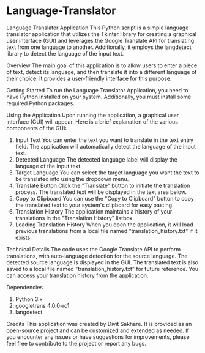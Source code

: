 # Language-Translator
Language Translator Application
This Python script is a simple language translator application that utilizes the Tkinter library for creating a graphical user interface (GUI) and leverages the Google Translate API for translating text from one language to another. Additionally, it employs the langdetect library to detect the language of the input text.

Overview
The main goal of this application is to allow users to enter a piece of text, detect its language, and then translate it into a different language of their choice. It provides a user-friendly interface for this purpose.

Getting Started
To run the Language Translator Application, you need to have Python installed on your system. Additionally, you must install some required Python packages.

Using the Application
Upon running the application, a graphical user interface (GUI) will appear. Here is a brief explanation of the various components of the GUI:

1. Input Text
   You can enter the text you want to translate in the text entry field. The application will automatically detect the language of the input text.
2. Detected Language
   The detected language label will display the language of the input text.
3. Target Language
   You can select the target language you want the text to be translated into using the dropdown menu.
4. Translate Button
   Click the "Translate" button to initiate the translation process. The translated text will be displayed in the text area below.
5. Copy to Clipboard
   You can use the "Copy to Clipboard" button to copy the translated text to your system's clipboard for easy pasting.
6. Translation History
   The application maintains a history of your translations in the "Translation History" listbox.
7. Loading Translation History
   When you open the application, it will load previous translations from a local file named "translation_history.txt" if it exists.

Technical Details
The code uses the Google Translate API to perform translations, with auto-language detection for the source language. The detected source language is displayed in the GUI.
The translated text is also saved to a local file named "translation_history.txt" for future reference. You can access your translation history from the application.

Dependencies
1. Python 3.x
2. googletrans 4.0.0-rc1
3. langdetect

Credits
This application was created by Divit Sakhare. It is provided as an open-source project and can be customized and extended as needed. If you encounter any issues or have suggestions for improvements, please feel free to contribute to the project or report any bugs.
